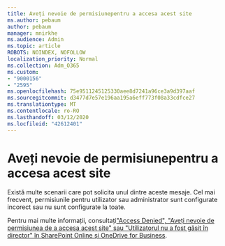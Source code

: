 ```yaml
---
title: Aveți nevoie de permisiunepentru a accesa acest site
ms.author: pebaum
author: pebaum
manager: mnirkhe
ms.audience: Admin
ms.topic: article
ROBOTS: NOINDEX, NOFOLLOW
localization_priority: Normal
ms.collection: Adm_O365
ms.custom:
- "9000156"
- "2595"
ms.openlocfilehash: 75e9511245125330aee8d7241a96ce3a9d397aaf
ms.sourcegitcommit: d3477d7e57e196aa195a6eff773f08a33cdfce27
ms.translationtype: MT
ms.contentlocale: ro-RO
ms.lasthandoff: 03/12/2020
ms.locfileid: "42612401"
---
```

# <a name="you-need-permission-to-access-this-site"></a>Aveți nevoie de permisiunepentru a accesa acest site

Există multe scenarii care pot solicita unul dintre aceste mesaje. Cel mai frecvent, permisiunile pentru utilizator sau administrator sunt configurate incorect sau nu sunt configurate la toate. 

Pentru mai multe informații, consultați["Access Denied", "Aveți nevoie de permisiunea de a accesa acest site" sau "Utilizatorul nu a fost găsit în director" în SharePoint Online și OneDrive for Business](https://docs.microsoft.com/sharepoint/support/administration/access-denied-or-need-permission-error-sharepoint-online-or-onedrive-for-business).

